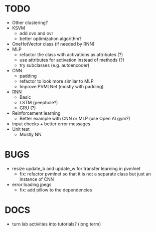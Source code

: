 TODO
====
- Other clustering?
- KSVM
  + add ovo and ovr
  + better optimization algorithm?
- OneHotVector class (if needed by RNN)
- MLP
  + refactor the class with activations as attributes (?)
  + use attributes for activation instead of methods (?)
  + try subclasses (e.g. autoencoder)
- CNN
  + padding
  + refactor to look more similar to MLP
  + Improve PVMLNet (mostly with padding)
- RNN
  + Basic
  + LSTM (peephole?)
  + GRU (?)
- Reinforcement learning
  + Better example with CNN or MLP (use Open AI gym?)
- Input checks + better error messages
- Unit test
  + Mostly NN


BUGS
====
- resize update_b and update_w for transfer learning in pvmlnet
  + fix: refactor pvmlnet so that it is not a separate class but just
    an instance of CNN
- error loading jpegs
  + fix: add pillow to the dependencies


DOCS
====
- turn lab activities into tutorials?  (long term)
